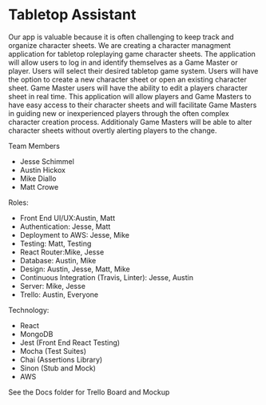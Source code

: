 # Tabletop Assistant

Our app is valuable because it is often challenging to keep track and organize character sheets.
We are creating a character managment application for tabletop roleplaying game character sheets. The application will allow users to log in and identify themselves as a Game Master or player. Users will select their desired tabletop game system. Users will have the option to create a new character sheet or open an existing character sheet. Game Master users will have the ability to edit a players character sheet in real time. This application will allow players and Game Masters to have easy access to their character sheets and will facilitate Game Masters in guiding new or inexperienced players through the often complex character creation process. Additionaly Game Masters will be able to alter character sheets without overtly alerting players to the change.

Team Members
* Jesse Schimmel
* Austin Hickox
* Mike Diallo
* Matt Crowe

Roles:
* Front End UI/UX:Austin, Matt
* Authentication: Jesse, Matt
* Deployment to AWS: Jesse, Mike
* Testing: Matt, Testing
* React Router:Mike, Jesse
* Database: Austin, Mike
* Design: Austin, Jesse, Matt, Mike
* Continuous Integration (Travis, Linter): Jesse, Austin
* Server: Mike, Jesse
* Trello: Austin, Everyone

Technology:
* React
* MongoDB
* Jest (Front End React Testing)
* Mocha (Test Suites)
* Chai (Assertions Library)
* Sinon (Stub and Mock)
* AWS

See the Docs folder for Trello Board and Mockup
